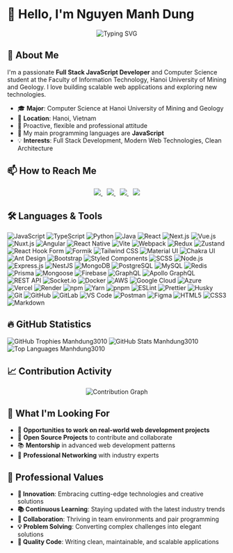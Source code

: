 # 👋 Hello, I'm Nguyen Manh Dung

<div align="center">
  <img src="https://readme-typing-svg.herokuapp.com?font=Fira+Code&pause=1000&color=36BCF7&center=true&vCenter=true&width=435&lines=Full+Stack+JavaScript+Developer;Passionate+Problem+Solver;Building+Scalable+Web+Applications;Lifelong+Learner+%26+Tech+Enthusiast" alt="Typing SVG" />
</div>

## 👤 About Me

I'm a passionate **Full Stack JavaScript Developer** and Computer Science student at the Faculty of Information Technology, Hanoi University of Mining and Geology. I love building scalable web applications and exploring new technologies.

- 🎓 **Major**: Computer Science at Hanoi University of Mining and Geology
- 📍 **Location**: Hanoi, Vietnam
- 🤗 Proactive, flexible and professional attitude
- 🌱 My main programming languages are **JavaScript**
- 💡 **Interests**: Full Stack Development, Modern Web Technologies, Clean Architecture

## 📫 How to Reach Me

<div align="center" style="margin: 20px">
  <a style="margin: 5px" href="https://www.linkedin.com/in/manhdung3010/" target="_blank">
    <img src="https://img.shields.io/badge/LinkedIn-0077B5?style=for-the-badge&logo=linkedin&logoColor=white"/>
  </a>
  <a style="margin: 5px" href="https://github.com/manhdung3010" target="_blank">
    <img src="https://img.shields.io/badge/GitHub-181717?style=for-the-badge&logo=github&logoColor=white"/>
  </a>
  <a style="margin: 5px" href="https://gitlab.com/manhdung3010" target="_blank">
    <img src="https://img.shields.io/badge/GitLab-FC6D26?style=for-the-badge&logo=gitlab&logoColor=white"/>
  </a>
  <a style="margin: 5px" href="mailto:ngmanhdung2003@gmail.com" target="_blank">
    <img src="https://img.shields.io/badge/Gmail-D14836?style=for-the-badge&logo=gmail&logoColor=white"/>
  </a>
</div>

## 🛠️ Languages & Tools

![JavaScript](https://img.shields.io/badge/JavaScript-F7DF1E?logo=javascript&logoColor=000&style=flat-square)
![TypeScript](https://img.shields.io/badge/TypeScript-3178C6?style=flat-square&logo=typescript&logoColor=white)
![Python](https://img.shields.io/badge/Python-3776AB?style=flat-square&logo=python&logoColor=white)
![Java](https://img.shields.io/badge/Java-ED8B00?style=flat-square&logo=openjdk&logoColor=white)
![React](https://img.shields.io/badge/React-61DAFB?logo=react&logoColor=000&style=flat-square)
![Next.js](https://img.shields.io/badge/Next.js-000?logo=nextdotjs&logoColor=fff&style=flat-square)
![Vue.js](https://img.shields.io/badge/Vue.js-4FC08D?style=flat-square&logo=vuedotjs&logoColor=white)
![Nuxt.js](https://img.shields.io/badge/Nuxt.js-00DC82?style=flat-square&logo=nuxtdotjs&logoColor=white)
![Angular](https://img.shields.io/badge/Angular-DD0031?style=flat-square&logo=angular&logoColor=white)
![React Native](https://img.shields.io/badge/React_Native-61DAFB?style=flat-square&logo=react&logoColor=black)
![Vite](https://img.shields.io/badge/Vite-646CFF?logo=vite&logoColor=fff&style=flat-square)
![Webpack](https://img.shields.io/badge/Webpack-8DD6F9?style=flat-square&logo=webpack&logoColor=black)
![Redux](https://img.shields.io/badge/Redux-764ABC?style=flat-square&logo=redux&logoColor=white)
![Zustand](https://img.shields.io/badge/Zustand-FF6B6B?style=flat-square&logoColor=white)
![React Hook Form](https://img.shields.io/badge/React%20Hook%20Form-EC5990?logo=reacthookform&logoColor=fff&style=flat-square)
![Formik](https://img.shields.io/badge/Formik-2563EB?style=flat-square&logoColor=white)
![Tailwind CSS](https://img.shields.io/badge/Tailwind%20CSS-06B6D4?logo=tailwindcss&logoColor=fff&style=flat-square)
![Material UI](https://img.shields.io/badge/Material%20UI-007FFF?logo=mui&logoColor=fff&style=flat-square)
![Chakra UI](https://img.shields.io/badge/Chakra%20UI-319795?style=flat-square&logo=chakraui&logoColor=white)
![Ant Design](https://img.shields.io/badge/Ant%20Design-0170FE?style=flat-square&logo=antdesign&logoColor=white)
![Bootstrap](https://img.shields.io/badge/Bootstrap-7952B3?style=flat-square&logo=bootstrap&logoColor=white)
![Styled Components](https://img.shields.io/badge/Styled%20Components-DB7093?style=flat-square&logo=styledcomponents&logoColor=white)
![SCSS](https://img.shields.io/badge/Sass-CC6699?style=flat-square&logo=sass&logoColor=white)
![Node.js](https://img.shields.io/badge/Node.js-339933?logo=nodedotjs&logoColor=fff&style=flat-square)
![Express.js](https://img.shields.io/badge/Express-000?logo=express&logoColor=fff&style=flat-square)
![NestJS](https://img.shields.io/badge/NestJS-E0234E?style=flat-square&logo=nestjs&logoColor=white)
![MongoDB](https://img.shields.io/badge/MongoDB-47A248?logo=mongodb&logoColor=fff&style=flat-square)
![PostgreSQL](https://img.shields.io/badge/PostgreSQL-4169E1?logo=postgresql&logoColor=fff&style=flat-square)
![MySQL](https://img.shields.io/badge/MySQL-4479A1?style=flat-square&logo=mysql&logoColor=white)
![Redis](https://img.shields.io/badge/Redis-DC382D?style=flat-square&logo=redis&logoColor=white)
![Prisma](https://img.shields.io/badge/Prisma-2D3748?style=flat-square&logo=prisma&logoColor=white)
![Mongoose](https://img.shields.io/badge/Mongoose-880000?style=flat-square&logoColor=white)
![Firebase](https://img.shields.io/badge/Firebase-FFCA28?style=flat-square&logo=firebase&logoColor=black)
![GraphQL](https://img.shields.io/badge/GraphQL-E10098?style=flat-square&logo=graphql&logoColor=white)
![Apollo GraphQL](https://img.shields.io/badge/Apollo%20GraphQL-311C87?style=flat-square&logo=apollographql&logoColor=white)
![REST API](https://img.shields.io/badge/REST%20API-02569B?style=flat-square&logoColor=white)
![Socket.io](https://img.shields.io/badge/Socket.io-010101?style=flat-square&logo=socketdotio&logoColor=white)
![Docker](https://img.shields.io/badge/Docker-2496ED?style=flat-square&logo=docker&logoColor=white)
![AWS](https://img.shields.io/badge/AWS-232F3E?style=flat-square&logo=amazonwebservices&logoColor=white)
![Google Cloud](https://img.shields.io/badge/Google%20Cloud-4285F4?style=flat-square&logo=googlecloud&logoColor=white)
![Azure](https://img.shields.io/badge/Azure-0078D4?style=flat-square&logo=microsoftazure&logoColor=white)
![Vercel](https://img.shields.io/badge/Vercel-000?logo=vercel&logoColor=fff&style=flat-square)
![Render](https://img.shields.io/badge/Render-46E3B7?logo=render&logoColor=000&style=flat-square)
![npm](https://img.shields.io/badge/npm-CB3837?logo=npm&logoColor=fff&style=flat-square)
![Yarn](https://img.shields.io/badge/Yarn-2C8EBB?logo=yarn&logoColor=fff&style=flat-square)
![pnpm](https://img.shields.io/badge/pnpm-F69220?style=flat-square&logo=pnpm&logoColor=white)
![ESLint](https://img.shields.io/badge/ESLint-4B32C3?style=flat-square&logo=eslint&logoColor=white)
![Prettier](https://img.shields.io/badge/Prettier-F7B93E?style=flat-square&logo=prettier&logoColor=black)
![Husky](https://img.shields.io/badge/Husky-42B883?style=flat-square&logoColor=white)
![Git](https://img.shields.io/badge/Git-F05032?style=flat-square&logo=git&logoColor=white)
![GitHub](https://img.shields.io/badge/GitHub-181717?logo=github&logoColor=fff&style=flat-square)
![GitLab](https://img.shields.io/badge/GitLab-FC6D26?logo=gitlab&logoColor=fff&style=flat-square)
![VS Code](https://img.shields.io/badge/VS%20Code-007ACC?style=flat-square&logo=visualstudiocode&logoColor=white)
![Postman](https://img.shields.io/badge/Postman-FF6C37?logo=postman&logoColor=fff&style=flat-square)
![Figma](https://img.shields.io/badge/Figma-F24E1E?logo=figma&logoColor=fff&style=flat-square)
![HTML5](https://img.shields.io/badge/HTML5-E34F26?logo=html5&logoColor=fff&style=flat-square)
![CSS3](https://img.shields.io/badge/CSS3-1572B6?logo=css3&logoColor=fff&style=flat-square)
![Markdown](https://img.shields.io/badge/Markdown-000000?style=flat-square&logo=markdown&logoColor=white)

## 🔥 GitHub Statistics
<img src="https://github-profile-trophy.vercel.app/?username=manhdung3010&theme=flat&column=6&margin-w=10&margin-h=15&rank=-C,-?" alt="GitHub Trophies Manhdung3010" />
<img src="https://github-readme-stats.vercel.app/api?username=manhdung3010&show_icons=true&theme=default" alt="GitHub Stats Manhdung3010" />
<img src="https://github-readme-stats.vercel.app/api/top-langs/?username=manhdung3010&layout=compact&theme=default&langs_count=10" alt="Top Languages Manhdung3010" />



## 📈 Contribution Activity

<div align="center">
  <img src="https://github-readme-activity-graph.vercel.app/graph?username=manhdung3010&bg_color=ffffff&color=000000&line=000000&point=000000&area=true&area_color=cccccc&area_opacity=0.3&hide_border=true" alt="Contribution Graph" />
</div>


## 💼 What I'm Looking For

- 🎯 **Opportunities to work on real-world web development projects**
- 🌟 **Open Source Projects** to contribute and collaborate
- 📚 **Mentorship** in advanced web development patterns
- 🤝 **Professional Networking** with industry experts

## 🌟 Professional Values

- **🚀 Innovation**: Embracing cutting-edge technologies and creative solutions
- **📚 Continuous Learning**: Staying updated with the latest industry trends
- **🤝 Collaboration**: Thriving in team environments and pair programming
- **💡 Problem Solving**: Converting complex challenges into elegant solutions
- **🔧 Quality Code**: Writing clean, maintainable, and scalable applications

<!-- last refresh: 2025-07-30 04:46:53 -->

<!-- last refresh: 2025-07-31 04:36:42 -->

<!-- last refresh: 2025-08-01 04:49:07 -->

<!-- last refresh: 2025-08-02 04:30:25 -->

<!-- last refresh: 2025-08-03 04:42:54 -->

<!-- last refresh: 2025-08-04 04:52:35 -->

